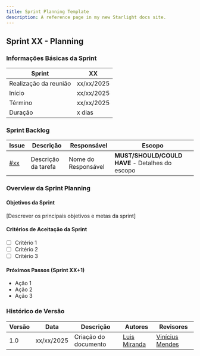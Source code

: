 ```yaml
---
title: Sprint Planning Template
description: A reference page in my new Starlight docs site.
---
```


## Sprint XX - Planning

### Informações Básicas da Sprint

| Sprint  | XX            |
|---------|---------------|
|Realização da reunião | xx/xx/2025 |
| Início  | xx/xx/2025    |
| Término | xx/xx/2025    |
| Duração | x dias        |

### Sprint Backlog

| Issue | Descrição | Responsável | Escopo |
|-------|-----------|--------------|--------|
| [#xx](https://github.com/StockPilotAI/EstocAI-Documentation/issues/xx) | Descrição da tarefa | Nome do Responsável | **MUST/SHOULD/COULD HAVE** - Detalhes do escopo |

### Overview da Sprint Planning

#### Objetivos da Sprint

[Descrever os principais objetivos e metas da sprint]

#### Critérios de Aceitação da Sprint

- [ ] Critério 1
- [ ] Critério 2
- [ ] Critério 3

#### Próximos Passos (Sprint XX+1)

- Ação 1
- Ação 2
- Ação 3

### Histórico de Versão

| Versão | Data       | Descrição                                               | Autores                        | Revisores |
| ------ | ---------- | ------------------------------------------------------- | ------------------------------ | --------- |
| 1.0    | xx/xx/2025 | Criação do documento |  [Luis Miranda](https://github.com/LuisMiranda10) |  [Vinícius Mendes](https://github.com/yabamiah)    |
